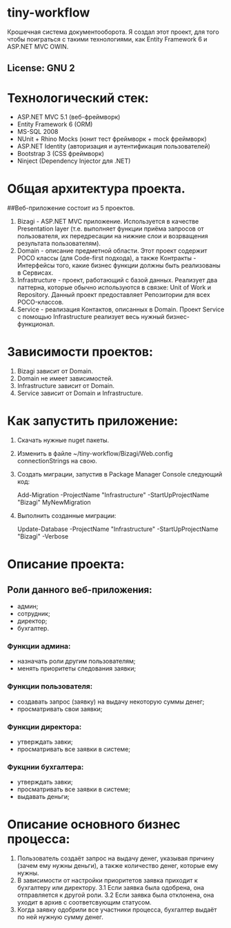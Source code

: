tiny-workflow
=============

Крошечная система документооборота. Я создал этот проект, для того чтобы поиграться с такими технологиями, как Entity Framework 6 и ASP.NET MVC OWIN. 

## License: GNU 2

Технологический стек:
=====================

- ASP.NET MVC 5.1 (веб-фреймворк)
- Entity Framework 6 (ORM)
- MS-SQL 2008 
- NUnit + Rhino Mocks (юнит тест фреймворк + mock фреймворк)
- ASP.NET Identity (авторизация и аутентификация пользователей)
- Bootstrap 3 (CSS фреймворк)
- Ninject (Dependency Injector для .NET)

Общая архитектура проекта. 
==========================

##Веб-приложение состоит из 5 проектов. 

1. Bizagi - ASP.NET MVC приложение. Используется в качестве Presentation layer (т.е. выполняет функции приёма запросов от пользователя, их передресации на нижние слои и возрващения результата пользователям). 
2. Domain - описание предметной области. Этот проект содержит POCO классы (для Code-first подхода), а также Контракты - Интерфейсы того, какие бизнес функции должны быть реализованы в Сервисах. 
3. Infrastructure - проект, работающий с базой данных. Реализует два паттерна, которые обычно используются в связке: Unit of Work и Repository. Данный проект предоставляет Репозитории для всех POCO-классов. 
4. Service - реализация Контактов, описанных в Domain. Проект Service с помощью Infrastructure реализует весь нужный бизнес-функционал. 

Зависимости проектов:
=====================

1. Bizagi зависит от Domain.
2. Domain не имеет зависимостей.
3. Infrastructure зависит от Domain.
4. Service зависит от Domain и Infrastructure.

Как запустить приложение:
=========================

1. Скачать нужные nuget пакеты.
2. Изменить в файле ~/tiny-workflow/Bizagi/Web.config connectionStrings на свою.
3. Создать миграции, запустив в Package Manager Console следующий код:
    
   Add-Migration -ProjectName "Infrastructure" -StartUpProjectName "Bizagi" MyNewMigration
4. Выполнить созданные миграции:
   
   Update-Database -ProjectName "Infrastructure" -StartUpProjectName "Bizagi" -Verbose
	
Описание проекта:
=================

## Роли данного веб-приложения:
- админ;
- сотрудник;
- директор;
- бухгалтер.

### Функции админа:
- назначать роли другим пользователям;
- менять приоритеты следования заявки;

### Функции пользователя:
- создавать запрос (заявку) на выдачу некоторую суммы денег;
- просматривать свои заявки;

### Функции директора:
- утверждать завки;
- просматривать все заявки в системе;

### Фукцнии бухгалтера:
- утверждать завки;
- просматривать все заявки в системе;
- выдавать деньги;

Описание основного бизнес процесса:
===================================

1. Пользователь создаёт запрос на выдачу денег, указывая причину (зачем ему нужны деньги), а также количество денег, которые ему нужны.
2. В зависимости от настройки приоритетов заявка приходит к бухгалтеру или директору.
3.1 Если заявка была одобрена, она отправляется к другой роли.
3.2 Если заявка была отклонена, она уходит в архив с соответсвующим статусом. 
4. Когда заявку одобрили все участники процесса, бухгалтер выдаёт по ней нужную сумму денег.